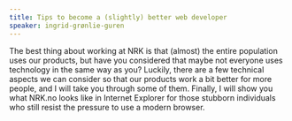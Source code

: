 ```yaml
---
title: Tips to become a (slightly) better web developer
speaker: ingrid-grønlie-guren
---
```


The best thing about working at NRK is that (almost) the entire population uses our products, but have you considered that maybe not everyone uses technology in the same way as you? Luckily, there are a few technical aspects we can consider so that our products work a bit better for more people, and I will take you through some of them. Finally, I will show you what NRK.no looks like in Internet Explorer for those stubborn individuals who still resist the pressure to use a modern browser.
